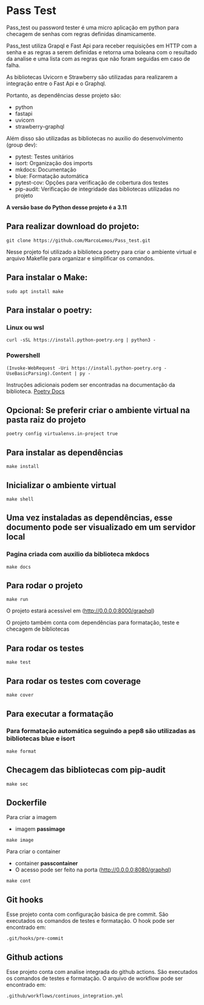 # Pass Test

Pass_test ou password tester é uma micro aplicação em python para checagem de senhas com regras definidas dinamicamente.

Pass_test utiliza Grapql e Fast Api para receber requisições em HTTP com a senha e as regras a serem definidas e retorna uma boleana com o resultado da analise e uma lista com as regras que não foram seguidas em caso de falha.

As bibliotecas Uvicorn e Strawberry são utilizadas para realizarem a integração entre o Fast Api e o Graphql.

Portanto, as dependências desse projeto são:
- python 
- fastapi 
- uvicorn 
- strawberry-graphql

Além disso são utilizadas as bibliotecas no auxilio do desenvolvimento (group dev):
- pytest: Testes unitários
- isort: Organização dos imports
- mkdocs: Documentação
- blue: Formatação automática
- pytest-cov: Opções para verificação de cobertura dos testes
- pip-audit: Verificação de integridade das bibliotecas utilizadas no projeto

**A versão base do Python desse projeto é a 3.11**

## Para realizar download do projeto:
~~~
git clone https://github.com/MarcoLemos/Pass_test.git
~~~

Nesse projeto foi utilizado a biblioteca poetry para criar o ambiente virtual e arquivo Makefile para organizar e simplificar os comandos.

## Para instalar o Make:

~~~
sudo apt install make
~~~

## Para instalar o poetry:

### Linux ou wsl
~~~
curl -sSL https://install.python-poetry.org | python3 -
~~~

### Powershell
~~~
(Invoke-WebRequest -Uri https://install.python-poetry.org -UseBasicParsing).Content | py -
~~~
Instruções adicionais podem ser encontradas na documentação da biblioteca. [Poetry Docs](https://python-poetry.org/docs/)

## Opcional: Se preferir criar o ambiente virtual na pasta raiz do projeto
~~~
poetry config virtualenvs.in-project true
~~~

## Para instalar as dependências 
~~~
make install
~~~

## Inicializar o ambiente virtual

~~~
make shell
~~~

## Uma vez instaladas as dependências, esse documento pode ser visualizado em um servidor local

### Pagina criada com auxilio da biblioteca mkdocs
~~~
make docs
~~~

## **Para rodar o projeto**

~~~
make run
~~~

O projeto estará acessível em (http://0.0.0.0:8000/graphql)

O projeto também conta com dependências para formatação, teste e checagem de bibliotecas

## Para rodar os testes

~~~
make test
~~~

## Para rodar os testes com coverage

~~~
make cover
~~~

## Para executar a formatação 

### Para formatação automática seguindo a pep8 são utilizadas as bibliotecas blue e isort

~~~
make format
~~~

## Checagem das bibliotecas com pip-audit

~~~
make sec
~~~

## Dockerfile

Para criar a imagem
- imagem **passimage**
~~~
make image
~~~

Para criar o container
- container **passcontainer**
- O acesso pode ser feito na porta (http://0.0.0.0:8080/graphql)
~~~
make cont
~~~

## Git hooks

Esse projeto conta com configuração básica de pre commit. São executados os comandos de testes e formatação. 
O hook pode ser encontrado em:

~~~
.git/hooks/pre-commit
~~~

## Github actions

Esse projeto conta com analise integrada do github actions. São executados os comandos de testes e formatação. 
O arquivo de workflow pode ser encontrado em:

~~~
.github/workflows/continuos_integration.yml
~~~
